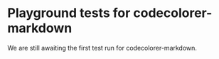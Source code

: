 # Playground tests for codecolorer-markdown
We are still awaiting the first test run for codecolorer-markdown.

